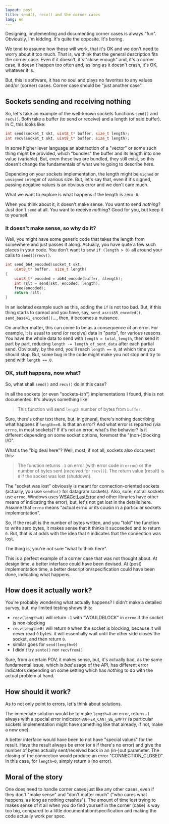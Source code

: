 ```yaml
---
layout: post
title: send(), recv() and the corner cases
lang: en
---
```


Designing, implementing and documenting corner cases is always
"fun". Obviously, I'm kidding.  It's quite the opposite. It's boring.

We tend to assume how these will work, that it's OK and we don't need
to worry about it too much.  That is, we think that the general
description fits the corner case. Even if it doesn't, it's "close
enough" and, it's a corner case, it doesn't happen too often and, as
long as it doesn't crash, it's OK, whatever it is.

But, this is software, it has no soul and plays no favorites to any
values and/or (corner) cases.  Corner case should be "just another
case".

## Sockets sending and receiving nothing

So, let's take an example of the well-known sockets functions `send()`
and `recv()`.  Both take a buffer (to send or receive) and a length
(of said buffer). In C, this looks like:

```c
int send(socket_t skt, uint8_t* buffer, size_t length);
int recv(socket_t skt, uint8_t* buffer, size_t length);

```

In some higher lever language an abstraction of a "vector" or some
such thing might be provided, which "bundles" the buffer and its
length into one value (variable). But, even these two are bundled,
they still exist, so this doesn't change the fundamentals of what
we're going to describe here.

Depending on your sockets implementation, the length might be `signed`
or `unsigned` `int`eger of various size. But, let's say that, even if
it's signed, passing negative values is an obvious error and we don't
care much.

What we want to explore is what happens if the length is zero: `0`.

When you think about it, it doesn't make sense. You want to send
_nothing_? Just don't `send` at all.  You want to receive _nothing_?
Good for you, but keep it to yourself.

### It doesn't make sense, so why do it?

Well, you might have some generic code that takes the length from
somewhere and just passes it along. Actually, you have quite a few
such places in your code.  You don't want to sow `if (length > 0)` all
around your calls to `send()`/`recv()`.

```c
int send_b64_encoded(socket_t skt, 
    uint8_t* buffer,  size_t length)
{
    uint8_t* encoded = ab64_encode(buffer, &length);
    int rslt = send(skt, encoded, length);
    free(encoded);
    return rslt;
}
```

In an isolated example such as this, adding the `if` is not too bad.
But, if this thing starts to spread and you have, say,
`send_ascii85_encoded()`, `send_base41_encoded()`..., then, it becomes
a nuisance.

On another matter, this can come to be as a consequence of an error.
For example, it is usual to send (or receive) data in "parts", for
various reasons. You have the whole data to send with `length =
total_length`, then send it part by part, reducing `length -=
length_of_sent_data` after each partial send. Obviously, by the end,
you'll reach `length == 0`, at which time you should stop. But, some
bug in the code might make you not stop and try to send with `length
== 0`.

### OK, stuff happens, now what?

So, what shall `send()` and `recv()` do in this case?

In all the sockets (or even "sockets-ish") implementations I found,
this is not documented.  It's always something like:

> This function will send `length` number of bytes from `buffer`.

Sure, there's other text there, but, in general, there's nothing
describing what happens if `length==0`.  Is that an error? And what
error is reported (via `errno`, in most sockets)? If it's not an
error, what's the behavior? Is it different depending on some socket
options, foremost the "(non-)blocking I/O".

What's the "big deal here"? Well, most, if not all, sockets also
document this:

> The function returns `-1` on error (with error code in `errno`) or
> the number of bytes sent (_received_ for `recv()`).  The return
> value (result) is `0` if the socket was lost (shutdown).

The "socket was lost" obviously is meant for connection-oriented
sockets (actually, you use `sendto()` for datagram sockets). Also,
sure, not all sockets use `errno`, Windows uses
[WSAGetLastError](https://msdn.microsoft.com/en-us/library/windows/desktop/ms741580(v=vs.85).aspx)
and other libraries have other means of indicating the error), but,
let's not get lost in the details here. Assume that `errno` means
"actual errno or its cousin in a particular sockets implementation".

So, if the result is the number of bytes written, and you "told" the
function to write zero bytes, it makes sense that it thinks it
succeeded and to return `0`. But, that is at odds with the idea that
`0` indicates that the connection was lost.

The thing is, you're not sure "what to think here".

This is a perfect example of a corner case that was not thought
about. At design time, a better interface could have been devised. At
(post) implementation time, a better description/specification could
have been done, indicating what happens.

## How does it actually work?

You're probably wondering what actually happens? I didn't make a
detailed survey, but, my limited testing shows this:

* `recv(length=0)` will return `-1` with "WOULDBLOCK" in `errno` if the socket is non-blocking
* `recv(length=0)` will return `0` when the socket is blocking, because it will never read `0` bytes.
  it will essentially wait until the other side closes the socket, and then return `0`.
* similar goes for `send(length=0)`
* I didn't try `sento()` nor `recvfrom()`

Sure, from a certain POV, it makes sense, but, it's actually bad, as
the same fundamental issue, which is _bad_ usage of the API, has
different error indicators depending on some setting which has
_nothing_ to do with the actual problem at hand.

## How should it work?

As to not only point to errors, let's think about solutions.

The immediate solution would be to make `length=0` an error, return
`-1` always with a special error indicator `BUFFER_CANT_BE_EMPTY` (a
particular sockets implementation might have something like that
already, if not, make a new one).

A better interface would have been to not have "special values" for
the result. Have the result always be error (or `0` if there's no
error) and give the number of bytes actually sent/received back in an
(in-)out parameter. The closing of the connection would produce an
error "CONNECTION_CLOSED". In this case, for `length=0`, simply return
`0` (no error).

## Moral of the story

One does need to handle corner cases just like any other cases, even
if they don't "make sense" and "don't matter much" ("who cares what
happens, as long as nothing crashes"). The amount of time lost trying
to makes sense of it all when you do find yourself in the corner
(case) is way too big, compared to a little
documentation/specification and making the code actually work per
spec.
